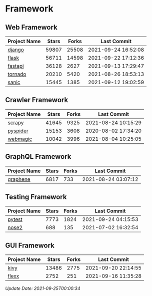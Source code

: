 # Framework

## Web Framework
| Project Name | Stars | Forks | Last Commit |
| ------------ | ----- | ----- | ----------- |
| [django](https://github.com/django/django) | 59807 | 25508 | 2021-09-24 16:52:08 |
| [flask](https://github.com/pallets/flask) | 56711 | 14598 | 2021-09-22 17:12:36 |
| [fastapi](https://github.com/tiangolo/fastapi) | 36128 | 2627 | 2021-09-13 17:29:47 |
| [tornado](https://github.com/tornadoweb/tornado) | 20210 | 5420 | 2021-08-26 18:53:13 |
| [sanic](https://github.com/sanic-org/sanic) | 15445 | 1385 | 2021-09-12 19:02:59 |

## Crawler Framework
| Project Name | Stars | Forks | Last Commit |
| ------------ | ----- | ----- | ----------- |
| [scrapy](https://github.com/scrapy/scrapy) | 41645 | 9325 | 2021-08-24 10:15:29 |
| [pyspider](https://github.com/binux/pyspider) | 15153 | 3608 | 2020-08-02 17:34:20 |
| [webmagic](https://github.com/code4craft/webmagic) | 10042 | 3996 | 2021-08-04 10:25:05 |

## GraphQL Framework
| Project Name | Stars | Forks | Last Commit |
| ------------ | ----- | ----- | ----------- |
| [graphene](https://github.com/graphql-python/graphene) | 6817 | 733 | 2021-08-24 03:07:12 |

## Testing Framework
| Project Name | Stars | Forks | Last Commit |
| ------------ | ----- | ----- | ----------- |
| [pytest](https://github.com/pytest-dev/pytest) | 7773 | 1824 | 2021-09-24 04:15:53 |
| [nose2](https://github.com/nose-devs/nose2) | 688 | 135 | 2021-07-02 16:32:54 |

## GUI Framework
| Project Name | Stars | Forks | Last Commit |
| ------------ | ----- | ----- | ----------- |
| [kivy](https://github.com/kivy/kivy) | 13486 | 2775 | 2021-09-20 22:14:55 |
| [flexx](https://github.com/flexxui/flexx) | 2752 | 251 | 2021-09-16 11:35:28 |

*Update Date: 2021-09-25T00:00:34*